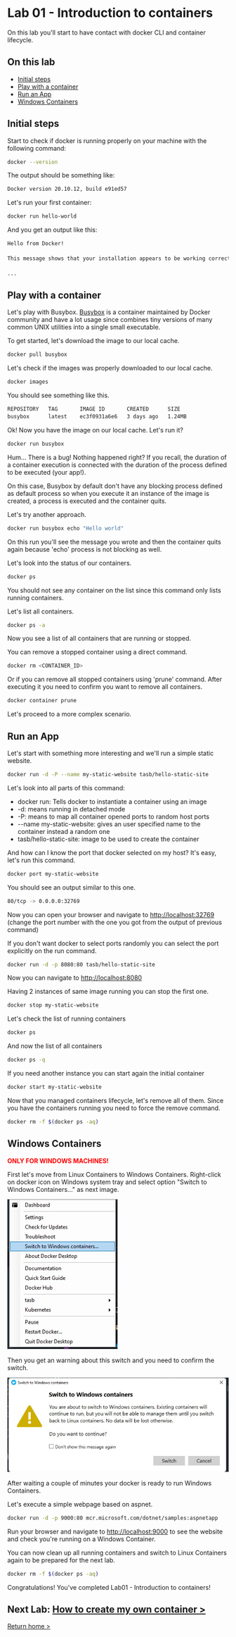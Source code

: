 # Lab 01 - Introduction to containers

On this lab you'll start to have contact with docker CLI and container lifecycle.

## On this lab

- [Initial steps](README.md#initial-steps)
- [Play with a container](README.md#play-with-a-container)
- [Run an App](README.md#run-an-app)
- [Windows Containers](README.md#windows-containers)

## Initial steps

Start to check if docker is running properly on your machine with the following command:

```bash
docker --version
```

The output should be something like:

```bash
Docker version 20.10.12, build e91ed57
```

Let's run your first container:

```bash
docker run hello-world
````

And you get an output like this:

```bash
Hello from Docker!

This message shows that your installation appears to be working correctly.

...
```

## Play with a container

Let's play with Busybox. [Busybox](https://hub.docker.com/_/busybox) is a container maintained by Docker community and have a lot usage since combines tiny versions of many common UNIX utilities into a single small executable.

To get started, let's download the image to our local cache.

```bash
docker pull busybox
```

Let's check if the images was properly downloaded to our local cache.

```bash
docker images
```

You should see something like this.

```bash
REPOSITORY   TAG       IMAGE ID       CREATED      SIZE
busybox      latest    ec3f0931a6e6   3 days ago   1.24MB
```

Ok! Now you have the image on our local cache. Let's run it?

```bash
docker run busybox
```

Hum... There is a bug! Nothing happened right? If you recall, the duration of a container execution is connected with the duration of the process defined to be executed (your app!).

On this case, Busybox by default don't have any blocking process defined as default process so when you execute it an instance of the image is created, a process is executed and the container quits.

Let's try another approach.

```bash
docker run busybox echo "Hello world"
```

On this run you'll see the message you wrote and then the container quits again because 'echo' process is not blocking as well.

Let's look into the status of our containers.

```bash
docker ps
```

You should not see any container on the list since this command only lists running containers.

Let's list all containers.

```bash
docker ps -a
```

Now you see a list of all containers that are running or stopped.

You can remove a stopped container using a direct command.

```bash
docker rm <CONTAINER_ID>
```

Or if you can remove all stopped containers using 'prune' command. After executing it you need to confirm you want to remove all containers.

```bash
docker container prune
```

Let's proceed to a more complex scenario.

## Run an App

Let's start with something more interesting and we'll run a simple static website.

```bash
docker run -d -P --name my-static-website tasb/hello-static-site
```

Let's look into all parts of this command:

- docker run: Tells docker to instantiate a container using an image
- -d: means running in detached mode
- -P: means to map all container opened ports to random host ports
- --name my-static-website: gives an user specified name to the container instead a random one
- tasb/hello-static-site: image to be used to create the container

And how can I know the port that docker selected on my host? It's easy, let's run this command.

```bash
docker port my-static-website
```

You should see an output similar to this one.

```bash
80/tcp -> 0.0.0.0:32769
```

Now you can open your browser and navigate to <http://localhost:32769> (change the port number with the one you got from the output of previous command)

If you don't want docker to select ports randomly you can select the port explicitly on the run command.

```bash
docker run -d -p 8080:80 tasb/hello-static-site
```

Now you can navigate to <http://localhost:8080>

Having 2 instances of same image running you can stop the first one.

```bash
docker stop my-static-website
```

Let's check the list of running containers

```bash
docker ps
```

And now the list of all containers

```bash
docker ps -q 
```

If you need another instance you can start again the initial container

```bash
docker start my-static-website
```

Now that you managed containers lifecycle, let's remove all of them. Since you have the containers running you need to force the remove command.

```bash
docker rm -f $(docker ps -aq)
```

## Windows Containers

<span style="color:red">**ONLY FOR WINDOWS MACHINES!**</span>

First let's move from Linux Containers to Windows Containers. Right-click on docker icon on Windows system tray and select option "Switch to Windows Containers..." as next image.

![Switch to Windows Containers...](images/lab01/image01.jpg "Switch to Windows Containers...")

Then you get an warning about this switch and you need to confirm the switch.

![Confirm Switch](images/lab01/image02.jpg "Confirm Switch")

After waiting a couple of minutes your docker is ready to run Windows Containers.

Let's execute a simple webpage based on aspnet.

```bash
docker run -d -p 9000:80 mcr.microsoft.com/dotnet/samples:aspnetapp
```

Run your browser and navigate to <http://localhost:9000> to see the website and check you're running on a Windows Container.

You can now clean up all running containers and switch to Linux Containers again to be prepared for the next lab.

```bash
docker rm -f $(docker ps -aq)
```

Congratulations! You've completed Lab01 - Introduction to containers!

## Next Lab: [How to create my own container >](lab02.md)

[Return home >](../README.md#labs)
